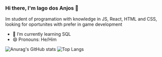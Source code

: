 ### Hi there, I'm Iago dos Anjos 👋
 Im student of programation with knowledge in JS, React, HTML and CSS, looking for oportunites with prefer in game development
<!-- - 🔭 I’m currently working on ... -->
- 🌱 I’m currently learning SQL
- 😄 Pronouns: He/Him
<!-- 
- 👯 I’m looking to collaborate on ... 
- 🤔 I’m looking for help with ...
- 💬 Ask me about ...
- 📫 How to reach me: ...
- ⚡ Fun fact: ... -->
![Anurag's GitHub stats](https://github-readme-stats.vercel.app/api?username=guinhoanjos&show_icons=true&theme=radical) ![Top Langs](https://github-readme-stats.vercel.app/api/top-langs/?username=guinhoanjos&layout=compact)

